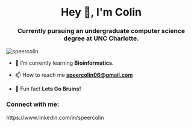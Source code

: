<h1 align="center">Hey 👋, I'm Colin</h1>
<h3 align="center">Currently pursuing an undergraduate computer science degree at UNC Charlotte.</h3>

<p align="left"> <img src="https://komarev.com/ghpvc/?username=speercolin&label=Profile%20views&color=0e75b6&style=flat" alt="speercolin" /> </p>

- 🌱 I’m currently learning **Bioinformatics.**

- 📫 How to reach me **speercolin06@gmail.com**

- 🐻 Fun fact **Lets Go Bruins!**

<h3 align="left">Connect with me:</h3>
<p align="left">
https://www.linkedin.com/in/speercolin
</p>
